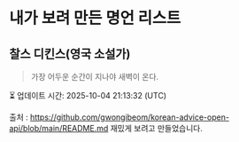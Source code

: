 # 내가 보려 만든 명언 리스트

##  찰스 디킨스(영국 소설가)
> 가장 어두운 순간이 지나야 새벽이 온다.


⏳ 업데이트 시간: 2025-10-04 21:13:32 (UTC)

출처 : https://github.com/gwongibeom/korean-advice-open-api/blob/main/README.md
재밌게 보려고 만들었습니다.
